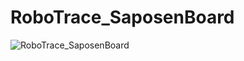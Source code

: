 # RoboTrace_SaposenBoard
![RoboTrace_SaposenBoard](https://github.com/Yuto2511/RoboTrace_SaposenBoard/assets/83150974/2c1b79ad-d46e-46ac-9fe7-824f0f48c1d0)
